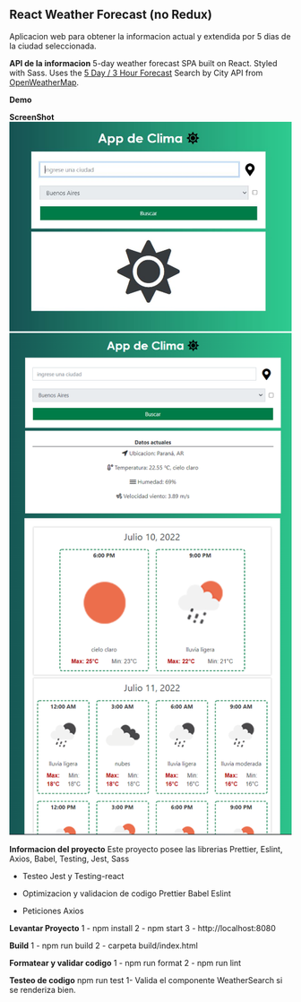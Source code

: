 ## React Weather Forecast (no Redux)

Aplicacion web para obtener la informacion actual y extendida por 5 dias de la ciudad seleccionada.

**API de la informacion**
5-day weather forecast SPA built on React. Styled with Sass. Uses the [5 Day / 3 Hour Forecast](https://openweathermap.org/forecast5/) Search by City API from [OpenWeatherMap](https://openweathermap.org/forecast5/).

**Demo**

**ScreenShot**
![ScreenShot](./docs/screenshot.png 'pantalla principal')
![ScreenShot](./docs/screenshot2.png 'pantalla de busqueda')

**Informacion del proyecto**
Este proyecto posee las librerias Prettier, Eslint, Axios, Babel, Testing, Jest, Sass

- Testeo
  Jest y Testing-react

- Optimizacion y validacion de codigo
  Prettier
  Babel
  Eslint

- Peticiones
  Axios

**Levantar Proyecto**
1 - npm install
2 - npm start
3 - http://localhost:8080

**Build**
1 - npm run build
2 - carpeta build/index.html

**Formatear y validar codigo**
1 - npm run format
2 - npm run lint

**Testeo de codigo**
npm run test
1- Valida el componente WeatherSearch si se renderiza bien.
